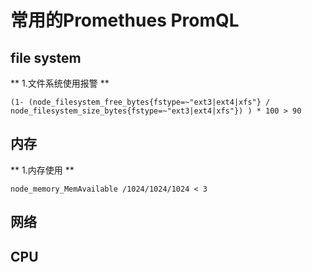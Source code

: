 # 常用的Promethues PromQL

## file system

** 1.文件系统使用报警 **
   
   ```
   (1- (node_filesystem_free_bytes{fstype=~"ext3|ext4|xfs"} / node_filesystem_size_bytes{fstype=~"ext3|ext4|xfs"}) ) * 100 > 90
   ```
## 内存

** 1.内存使用 **
   
   ```
   node_memory_MemAvailable /1024/1024/1024 < 3
   ```

## 网络


## CPU


